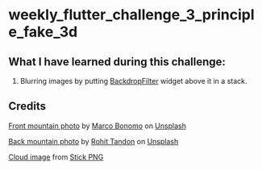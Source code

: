 # weekly_flutter_challenge_3_principle_fake_3d

## What I have learned during this challenge:
1. Blurring images by putting [BackdropFilter](https://www.youtube.com/watch?v=dYRs7Q1vfYI) widget above it in a stack.

## Credits
[Front mountain photo](https://unsplash.com/photos/Sa7787z58VQ) by [Marco Bonomo](https://unsplash.com/@radel?utm_source=unsplash&utm_medium=referral&utm_content=creditCopyText) on [Unsplash](https://unsplash.com/?utm_source=unsplash&utm_medium=referral&utm_content=creditCopyText)

[Back mountain photo](https://unsplash.com/photos/9wg5jCEPBsw) by [Rohit Tandon](https://unsplash.com/@rohittandon?utm_source=unsplash&utm_medium=referral&utm_content=creditCopyText) on [Unsplash](https://unsplash.com/?utm_source=unsplash&utm_medium=referral&utm_content=creditCopyText)

[Cloud image](https://www.stickpng.com/img/nature/clouds/small-single-cloud) from [Stick PNG](https://www.stickpng.com)